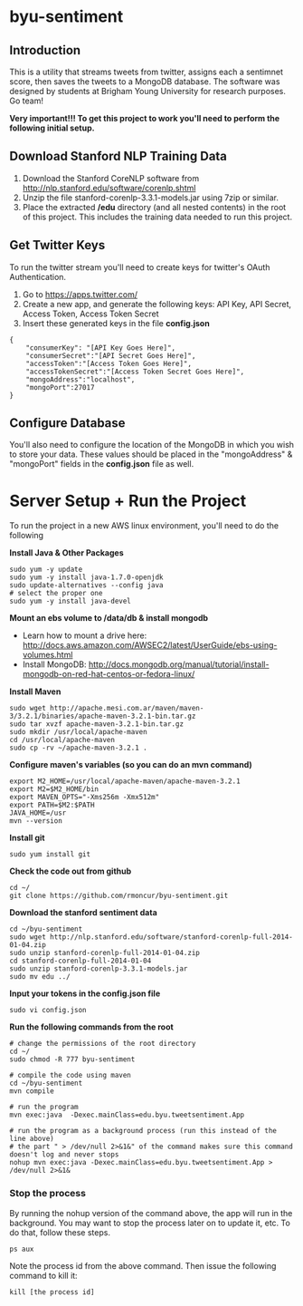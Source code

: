 byu-sentiment
=============

## Introduction 

This is a utility that streams tweets from twitter, assigns each a sentimnet score, then saves the tweets to a MongoDB database. The software was designed by students at Brigham Young University for research purposes. Go team!

**Very important!!! To get this project to work you'll need to perform the following initial setup.**

## Download Stanford NLP Training Data

1. Download the Stanford CoreNLP software from http://nlp.stanford.edu/software/corenlp.shtml
2. Unzip the file stanford-corenlp-3.3.1-models.jar using 7zip or similar. 
3. Place the extracted **/edu** directory (and all nested contents) in the root of this project. This includes the training data needed to run this project.

## Get Twitter Keys

To run the twitter stream you'll need to create keys for twitter's OAuth Authentication. 

1. Go to https://apps.twitter.com/
2. Create a new app, and generate the following keys: API Key, API Secret, Access Token, Access Token Secret
3. Insert these generated keys in the file **config.json**
 
<!-- code -->

    {
        "consumerKey": "[API Key Goes Here]",
        "consumerSecret":"[API Secret Goes Here]",
        "accessToken":"[Access Token Goes Here]",
        "accessTokenSecret":"[Access Token Secret Goes Here]",
        "mongoAddress":"localhost",
        "mongoPort":27017
    }
    
## Configure Database

You'll also need to configure the location of the MongoDB in which you wish to store your data. These values should be placed in the "mongoAddress" & "mongoPort" fields in the **config.json** file as well.

# Server Setup + Run the Project

To run the project in a new AWS linux environment, you'll need to do the following

**Install Java & Other Packages**

    sudo yum -y update
    sudo yum -y install java-1.7.0-openjdk
    sudo update-alternatives --config java
    # select the proper one
    sudo yum -y install java-devel

**Mount an ebs volume to /data/db & install mongodb**

- Learn how to mount a drive here: http://docs.aws.amazon.com/AWSEC2/latest/UserGuide/ebs-using-volumes.html
- Install MongoDB: http://docs.mongodb.org/manual/tutorial/install-mongodb-on-red-hat-centos-or-fedora-linux/

**Install Maven**

<!-- language shell -->
    sudo wget http://apache.mesi.com.ar/maven/maven-3/3.2.1/binaries/apache-maven-3.2.1-bin.tar.gz
    sudo tar xvzf apache-maven-3.2.1-bin.tar.gz
    sudo mkdir /usr/local/apache-maven
    cd /usr/local/apache-maven
    sudo cp -rv ~/apache-maven-3.2.1 .

**Configure maven's variables (so you can do an mvn command)**

<!-- code -->

    export M2_HOME=/usr/local/apache-maven/apache-maven-3.2.1
    export M2=$M2_HOME/bin
    export MAVEN_OPTS="-Xms256m -Xmx512m"
    export PATH=$M2:$PATH
    JAVA_HOME=/usr
    mvn --version

**Install git**

<!-- code -->

    sudo yum install git

**Check the code out from github**

<!-- code -->

    cd ~/
    git clone https://github.com/rmoncur/byu-sentiment.git

**Download the stanford sentiment data**
 
<!-- code -->

    cd ~/byu-sentiment
    sudo wget http://nlp.stanford.edu/software/stanford-corenlp-full-2014-01-04.zip
    sudo unzip stanford-corenlp-full-2014-01-04.zip
    cd stanford-corenlp-full-2014-01-04
    sudo unzip stanford-corenlp-3.3.1-models.jar
    sudo mv edu ../

**Input your tokens in the config.json file**

<!-- code -->
    
    sudo vi config.json

**Run the following commands from the root**

<!-- language shell -->

    # change the permissions of the root directory
    cd ~/
    sudo chmod -R 777 byu-sentiment
    
    # compile the code using maven
    cd ~/byu-sentiment
    mvn compile
    
    # run the program
    mvn exec:java  -Dexec.mainClass=edu.byu.tweetsentiment.App
    
    # run the program as a background process (run this instead of the line above)
    # the part " > /dev/null 2>&1&" of the command makes sure this command doesn't log and never stops
    nohup mvn exec:java -Dexec.mainClass=edu.byu.tweetsentiment.App > /dev/null 2>&1&

### Stop the process

By running the nohup version of the command above, the app will run in the background. You may want to stop the process later on to update it, etc. To do that, follow these steps.

<!-- language shell -->
    ps aux

Note the process id from the above command. Then issue the following command to kill it:

<!-- language shell -->
    kill [the process id]

